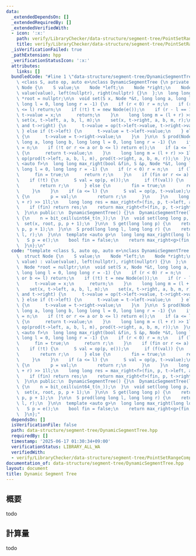 ```yaml
---
data:
  _extendedDependsOn: []
  _extendedRequiredBy: []
  _extendedVerifiedWith:
  - icon: ':x:'
    path: verify/LibraryChecker/data-structure/segment-tree/PointSetRangeCompositeLargeArray.test.cpp
    title: verify/LibraryChecker/data-structure/segment-tree/PointSetRangeCompositeLargeArray.test.cpp
  _isVerificationFailed: true
  _pathExtension: hpp
  _verificationStatusIcon: ':x:'
  attributes:
    links: []
  bundledCode: "#line 1 \"data-structure/segment-tree/DynamicSegmentTree.hpp\"\ntemplate\
    \ <class S, auto op, auto e>\nclass DynamicSegmentTree {\n private:\n  struct\
    \ Node {\n    S value;\n    Node *left;\n    Node *right;\n    Node(S value) :\
    \ value(value), left(nullptr), right(nullptr) {}\n  };\n  long long n;\n  Node\
    \ *root = nullptr;\n\n  void set(S x, Node *&t, long long a, long long b, long\
    \ long l = 0, long long r = -1) {\n    if (r < 0) r = n;\n    if (r <= a or b\
    \ <= l) return;\n    if (!t) t = new Node(e());\n    if (r - l == 1) {\n     \
    \ t->value = x;\n      return;\n    }\n    long long m = (l + r) >> 1ll;\n   \
    \ set(x, t->left, a, b, l, m);\n    set(x, t->right, a, b, m, r);\n    if (t->left\
    \ and t->right) {\n      t->value = op(t->left->value, t->right->value);\n   \
    \ } else if (t->left) {\n      t->value = t->left->value;\n    } else if (t->right)\
    \ {\n      t->value = t->right->value;\n    }\n  }\n\n  S prod(Node *&t, long\
    \ long a, long long b, long long l = 0, long long r = -1) {\n    if (r < 0) r\
    \ = n;\n    if (!t or r <= a or b <= l) return e();\n    if (a <= l and r <= b)\
    \ {\n      return t->value;\n    }\n    long long m = (l + r) >> 1ll;\n    return\
    \ op(prod(t->left, a, b, l, m), prod(t->right, a, b, m, r));\n  }\n\n  template\
    \ <auto f>\n  long long max_right(bool &fin, S &p, Node *&t, long long a, long\
    \ long l = 0, long long r = -1) {\n    if (r < 0) r = n;\n    if (l >= r) {\n\
    \      fin = true;\n      return r;\n    }\n    if (fin or r <= a) return l;\n\
    \    if (!t) {\n      S val = op(p, e());\n      if (f(val)) {\n        p = val;\n\
    \        return r;\n      } else {\n        fin = true;\n        return l;\n \
    \     }\n    }\n    if (a <= l) {\n      S val = op(p, t->value);\n      if (f(val))\
    \ {\n        p = val;\n        return r;\n      }\n    }\n    long long m = (l\
    \ + r) >> 1ll;\n    long long res = max_right<f>(fin, p, t->left, a, l, m);\n\
    \    if (fin) return res;\n    return max_right<f>(fin, p, t->right, a, m, r);\n\
    \  }\n\n public:\n  DynamicSegmentTree() {}\n  DynamicSegmentTree(long long n_)\
    \ {\n    n = bit_ceil(uint64_t(n_));\n  }\n  void set(long long p, S x) {\n  \
    \  set(x, root, p, p + 1);\n  }\n\n  S get(long long p) {\n    return prod(root,\
    \ p, p + 1);\n  }\n\n  S prod(long long l, long long r) {\n    return prod(root,\
    \ l, r);\n  }\n\n  template <auto g>\n  long long max_right(long long l) {\n \
    \   S p = e();\n    bool fin = false;\n    return max_right<g>(fin, p, root, l);\n\
    \  }\n};\n"
  code: "template <class S, auto op, auto e>\nclass DynamicSegmentTree {\n private:\n\
    \  struct Node {\n    S value;\n    Node *left;\n    Node *right;\n    Node(S\
    \ value) : value(value), left(nullptr), right(nullptr) {}\n  };\n  long long n;\n\
    \  Node *root = nullptr;\n\n  void set(S x, Node *&t, long long a, long long b,\
    \ long long l = 0, long long r = -1) {\n    if (r < 0) r = n;\n    if (r <= a\
    \ or b <= l) return;\n    if (!t) t = new Node(e());\n    if (r - l == 1) {\n\
    \      t->value = x;\n      return;\n    }\n    long long m = (l + r) >> 1ll;\n\
    \    set(x, t->left, a, b, l, m);\n    set(x, t->right, a, b, m, r);\n    if (t->left\
    \ and t->right) {\n      t->value = op(t->left->value, t->right->value);\n   \
    \ } else if (t->left) {\n      t->value = t->left->value;\n    } else if (t->right)\
    \ {\n      t->value = t->right->value;\n    }\n  }\n\n  S prod(Node *&t, long\
    \ long a, long long b, long long l = 0, long long r = -1) {\n    if (r < 0) r\
    \ = n;\n    if (!t or r <= a or b <= l) return e();\n    if (a <= l and r <= b)\
    \ {\n      return t->value;\n    }\n    long long m = (l + r) >> 1ll;\n    return\
    \ op(prod(t->left, a, b, l, m), prod(t->right, a, b, m, r));\n  }\n\n  template\
    \ <auto f>\n  long long max_right(bool &fin, S &p, Node *&t, long long a, long\
    \ long l = 0, long long r = -1) {\n    if (r < 0) r = n;\n    if (l >= r) {\n\
    \      fin = true;\n      return r;\n    }\n    if (fin or r <= a) return l;\n\
    \    if (!t) {\n      S val = op(p, e());\n      if (f(val)) {\n        p = val;\n\
    \        return r;\n      } else {\n        fin = true;\n        return l;\n \
    \     }\n    }\n    if (a <= l) {\n      S val = op(p, t->value);\n      if (f(val))\
    \ {\n        p = val;\n        return r;\n      }\n    }\n    long long m = (l\
    \ + r) >> 1ll;\n    long long res = max_right<f>(fin, p, t->left, a, l, m);\n\
    \    if (fin) return res;\n    return max_right<f>(fin, p, t->right, a, m, r);\n\
    \  }\n\n public:\n  DynamicSegmentTree() {}\n  DynamicSegmentTree(long long n_)\
    \ {\n    n = bit_ceil(uint64_t(n_));\n  }\n  void set(long long p, S x) {\n  \
    \  set(x, root, p, p + 1);\n  }\n\n  S get(long long p) {\n    return prod(root,\
    \ p, p + 1);\n  }\n\n  S prod(long long l, long long r) {\n    return prod(root,\
    \ l, r);\n  }\n\n  template <auto g>\n  long long max_right(long long l) {\n \
    \   S p = e();\n    bool fin = false;\n    return max_right<g>(fin, p, root, l);\n\
    \  }\n};"
  dependsOn: []
  isVerificationFile: false
  path: data-structure/segment-tree/DynamicSegmentTree.hpp
  requiredBy: []
  timestamp: '2025-06-17 01:30:34+09:00'
  verificationStatus: LIBRARY_ALL_WA
  verifiedWith:
  - verify/LibraryChecker/data-structure/segment-tree/PointSetRangeCompositeLargeArray.test.cpp
documentation_of: data-structure/segment-tree/DynamicSegmentTree.hpp
layout: document
title: Dynamic Segment Tree
---
```


## 概要

todo

## 計算量
todo